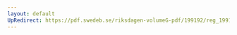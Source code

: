 ```yaml
---
layout: default
UpRedirect: https://pdf.swedeb.se/riksdagen-volumeG-pdf/199192/reg_199192/reg_199192_0281.pdf
---
```

